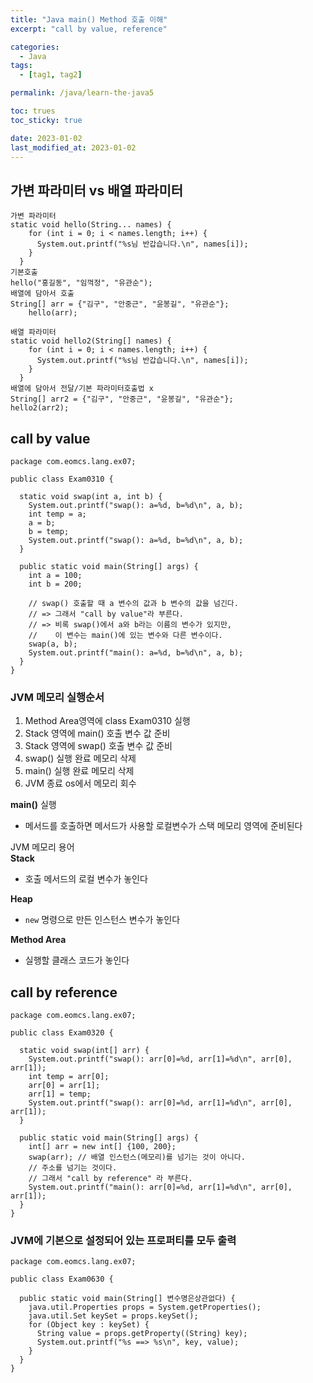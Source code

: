 ```yaml
---
title: "Java main() Method 호출 이해"
excerpt: "call by value, reference"

categories:
  - Java
tags:
  - [tag1, tag2]

permalink: /java/learn-the-java5

toc: trues
toc_sticky: true

date: 2023-01-02
last_modified_at: 2023-01-02
---
```


## 가변 파라미터 vs 배열 파라미터

```
가변 파라미터
static void hello(String... names) {
    for (int i = 0; i < names.length; i++) {
      System.out.printf("%s님 반갑습니다.\n", names[i]);
    }
  }
기본호출 
hello("홍길동", "임꺽정", "유관순");
배열에 담아서 호출
String[] arr = {"김구", "안중근", "윤봉길", "유관순"};
    hello(arr);

배열 파라미터
static void hello2(String[] names) {
    for (int i = 0; i < names.length; i++) {
      System.out.printf("%s님 반갑습니다.\n", names[i]);
    }
  }
배열에 담아서 전달/기본 파라미터호출법 x
String[] arr2 = {"김구", "안중근", "윤봉길", "유관순"};
hello2(arr2);
```

## call by value

```
package com.eomcs.lang.ex07;

public class Exam0310 {

  static void swap(int a, int b) {
    System.out.printf("swap(): a=%d, b=%d\n", a, b);
    int temp = a;
    a = b;
    b = temp;
    System.out.printf("swap(): a=%d, b=%d\n", a, b);
  }

  public static void main(String[] args) {
    int a = 100;
    int b = 200;

    // swap() 호출할 때 a 변수의 값과 b 변수의 값을 넘긴다.
    // => 그래서 "call by value"라 부른다.
    // => 비록 swap()에서 a와 b라는 이름의 변수가 있지만,
    //    이 변수는 main()에 있는 변수와 다른 변수이다.
    swap(a, b);
    System.out.printf("main(): a=%d, b=%d\n", a, b);
  }
}
```
### JVM 메모리 실행순서
1. Method Area영역에  class Exam0310 실행
2. Stack 영역에 main() 호출 변수 값 준비
3. Stack 영역에 swap() 호출 변수 값 준비
4. swap() 실행 완료 메모리 삭제
5. main() 실행 완료 메모리 삭제
6. JVM 종료 os에서 메모리 회수



**main()** 실행 
- 메서드를 호출하면 메서드가 사용할 로컬변수가 스택 메모리 영역에 준비된다  

JVM 메모리 용어  
**Stack** 
- 호출 메서드의 로컬 변수가 놓인다

**Heap** 
- `new` 명령으로 만든 인스턴스 변수가 놓인다

**Method Area** 
- 실행할 클래스 코드가 놓인다

## call by reference

```
package com.eomcs.lang.ex07;

public class Exam0320 {

  static void swap(int[] arr) {
    System.out.printf("swap(): arr[0]=%d, arr[1]=%d\n", arr[0], arr[1]);
    int temp = arr[0];
    arr[0] = arr[1];
    arr[1] = temp;
    System.out.printf("swap(): arr[0]=%d, arr[1]=%d\n", arr[0], arr[1]);
  }

  public static void main(String[] args) {
    int[] arr = new int[] {100, 200};
    swap(arr); // 배열 인스턴스(메모리)를 넘기는 것이 아니다. 
    // 주소를 넘기는 것이다.
    // 그래서 "call by reference" 라 부른다.
    System.out.printf("main(): arr[0]=%d, arr[1]=%d\n", arr[0], arr[1]);
  }
}
```

### JVM에 기본으로 설정되어 있는 프로퍼티를 모두 출력
```
package com.eomcs.lang.ex07;

public class Exam0630 {

  public static void main(String[] 변수명은상관없다) {
    java.util.Properties props = System.getProperties();
    java.util.Set keySet = props.keySet();
    for (Object key : keySet) {
      String value = props.getProperty((String) key);
      System.out.printf("%s ==> %s\n", key, value);
    }
  }
}
```